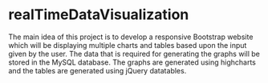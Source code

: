 # realTimeDataVisualization
The main idea of this project is to develop a responsive Bootstrap website which will be displaying multiple charts and tables based upon the input given by the user. The data that is required for generating the graphs will be stored in the MySQL database. The graphs are generated using highcharts and the tables are generated using jQuery datatables.
